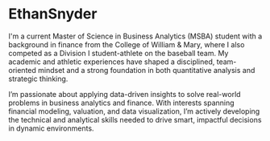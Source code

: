 # EthanSnyder
I'm a current Master of Science in Business Analytics (MSBA) student with a background in finance from the College of William & Mary, where I also competed as a Division I student-athlete on the baseball team. My academic and athletic experiences have shaped a disciplined, team-oriented mindset and a strong foundation in both quantitative analysis and strategic thinking.

I’m passionate about applying data-driven insights to solve real-world problems in business analytics and finance. With interests spanning financial modeling, valuation, and data visualization, I’m actively developing the technical and analytical skills needed to drive smart, impactful decisions in dynamic environments.
